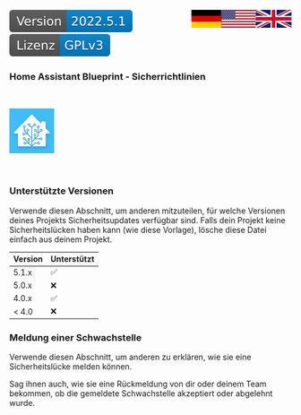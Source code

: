 <a href="Security.en.md"><img src="images/english.svg" valign="top" align="right"/></a>
<a href="Security.md"><img src="images/german.svg" valign="top" align="right"/></a>
[![Version][version-badge]][version-url]
[![License][license-badge]][license-url]

### Home Assistant Blueprint - Sicherrichtlinien
<br/>

[![Logo][logo]][project-url]

<br/>

### Unterstützte Versionen

Verwende diesen Abschnitt, um anderen mitzuteilen, für welche Versionen deines Projekts Sicherheitsupdates
verfügbar sind. Falls dein Projekt keine Sicherheitslücken haben kann (wie diese Vorlage), lösche 
diese Datei einfach aus deinem Projekt.

| Version | Unterstützt        |
| ------- | ------------------ |
| 5.1.x   | :white_check_mark: |
| 5.0.x   | :x:                |
| 4.0.x   | :white_check_mark: |
| < 4.0   | :x:                |

### Meldung einer Schwachstelle

Verwende diesen Abschnitt, um anderen zu erklären, wie sie eine Sicherheitslücke melden können.

Sag ihnen auch, wie sie eine Rückmeldung von dir oder deinem Team bekommen,
ob die gemeldete Schwachstelle akzeptiert oder abgelehnt wurde.

[de]: Security.md
[en]: Security.en.md

[english]: images/english.svg
[german]: images/german.svg
[empty]: images/empty.svg

[logo]: images/hassio-icon.png
[project-url]: https://www.home-assistant.io/docs/automation/using_blueprints/

[license-badge]: images/lizenz.svg
[license-url]: ../License.gpl.md

[version-badge]: images/version.svg
[version-url]: https://github.com/nixe64/Home-Assistant-Blueprint/releases

